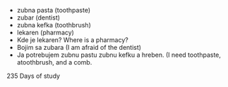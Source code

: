 * zubna pasta (toothpaste)
* zubar (dentist)
* zubna kefka (toothbrush)
* lekaren (pharmacy)
* Kde je lekaren? Where is a pharmacy?
* Bojim sa zubara (I am afraid of the dentist)
* Ja potrebujem zubnu pastu zubnu kefku a hreben. 
(I need toothpaste, atoothbrush, and a comb. 

235 Days of study 
